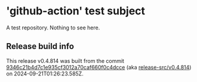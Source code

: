 # 'github-action' test subject

A test repository. Nothing to see here.


## Release build info

This release v0.4.814 was built from the commit [9346c21b4d7c1e935cf3012a70caf660f0c4dcce](https://github.com/kattecon/gh-release-test-ga/tree/9346c21b4d7c1e935cf3012a70caf660f0c4dcce) (aka [release-src/v0.4.814](https://github.com/kattecon/gh-release-test-ga/tree/release-src/v0.4.814)) on 2024-09-21T01:26:23.585Z.
        